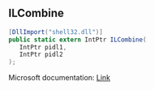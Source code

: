 ## ILCombine

```csharp
[DllImport("shell32.dll")]
public static extern IntPtr ILCombine(
   IntPtr pidl1,
   IntPtr pidl2
);
```

Microsoft documentation: [Link](https://learn.microsoft.com/en-us/windows/win32/api/shlobj_core/nf-shlobj_core-ilcombine)
